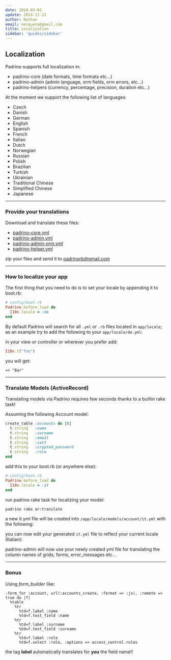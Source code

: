 ```yaml
---
date: 2010-03-01
update: 2014-11-21
author: Nathan
email: nesquena@gmail.com
title: Localization
sidebar: 'guides/sidebar'
---
```


## Localization

Padrino supports full localization in:

- padrino-core (date formats, time formats etc…)
- padrino-admin (admin language, orm fields, orm errors, etc…)
- padrino-helpers (currency, percentage, precision, duration etc…)

At the moment we support the following list of languages:

- Czech
- Danish
- German
- English
- Spanish
- French
- Italian
- Dutch
- Norwegian
- Russian
- Polish
- Brazilian
- Turkish
- Ukrainian
- Traditional Chinese
- Simplified Chinese
- Japanese

---

### Provide your translations

Download and translate these files:

- [padrino-core.yml](https://raw.github.com/padrino/padrino-framework/master/padrino-support/lib/padrino-support/locale/en.yml)
- [padrino-admin.yml](http://raw.github.com/padrino/padrino-framework/master/padrino-admin/lib/padrino-admin/locale/admin/en.yml)
- [padrino-admin-orm.yml](http://raw.github.com/padrino/padrino-framework/master/padrino-admin/lib/padrino-admin/locale/orm/en.yml)
- [padrino-helper.yml](http://raw.github.com/padrino/padrino-framework/master/padrino-helpers/lib/padrino-helpers/locale/en.yml)


zip your files and send it to [padrinorb@gmail.com](mailto:padrinorb@gmail.org)

---

### How to localize your app

The first thing that you need to do is to set your locale by appending it to boot.rb:


~~~ruby
# config/boot.rb
Padrino.before_load do
  I18n.locale = :de
end
~~~


By default Padrino will search for all `.yml` or `.rb` files located in `app/locale`; as an example try to add the following to your `app/locale/de.yml`:


in your view or controller or wherever you prefer add:


~~~ruby
I18n.t("foo")
~~~


you will get:

    => "Bar"

---

### Translate Models (ActiveRecord)

Translating models via Padrino requires few seconds thanks to a builtin rake task!

Assuming the following Account model:


~~~ruby
create_table :accounts do |t|
  t.string   :name
  t.string   :surname
  t.string   :email
  t.string   :salt
  t.string   :crypted_password
  t.string   :role
end
~~~


add this to your boot.rb (or anywhere else):


~~~ruby
# config/boot.rb
Padrino.before_load do
  I18n.locale = :it
end
~~~


run padrino rake task for localizing your model:


~~~sh
padrino rake ar:translate
~~~


a new it.yml file will be created into `/app/locale/models/account/it.yml` with the following:


you can now edit your generated `it.yml` file to reflect your current locale (Italian):


padrino-admin will now use your newly created yml file for translating the column names of grids, forms, error\_messages etc…

---

### Bonus

Using *form\_builder* like:


~~~haml
-form_for :account, url(:accounts_create, :format => :js), :remote => true do |f|
  %table
    %tr
      %td=f.label :name
      %td=f.text_field :name
    %tr
      %td=f.label :surname
      %td=f.text_field :surname
    %tr
      %td=f.label :role
      %td=f.select :role, :options => access_control.roles
~~~


the tag **label** automatically translates for **you** the field name!!
